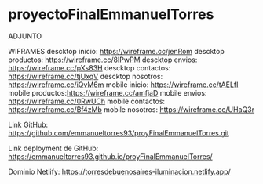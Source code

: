 # proyectoFinalEmmanuelTorres
ADJUNTO

WIFRAMES
descktop inicio: https://wireframe.cc/jenRom
descktop productos: https://wireframe.cc/8IPwPM
descktop envios: https://wireframe.cc/pXs83H
descktop contactos: https://wireframe.cc/tjUxqV
descktop nosotros: https://wireframe.cc/iQvM6m
mobile inicio: https://wireframe.cc/tAELfI
mobile productos:https://wireframe.cc/amfjaD
mobile envios: https://wireframe.cc/0RwUCh
mobile contactos: https://wireframe.cc/Bf4zMb
mobile nosotros: https://wireframe.cc/UHaQ3r

Link GitHub: https://github.com/emmanueltorres93/proyFinalEmmanuelTorres.git

Link deployment de GitHub: https://emmanueltorres93.github.io/proyFinalEmmanuelTorres/

Dominio Netlify: https://torresdebuenosaires-iluminacion.netlify.app/
